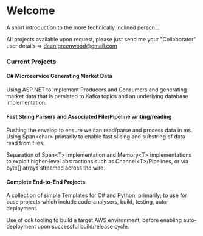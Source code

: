 # Welcome
A short introduction to the more technically inclined person...

All projects available upon request, please just send me your "Collaborator" user details => dean.greenwood@gmail.com

### Current Projects

#### C# Microservice Generating Market Data

Using ASP.NET to implement Producers and Consumers and generating market data that is persisted to Kafka topics and an underlying database implementation.

#### Fast String Parsers and Associated File/Pipeline writing/reading

Pushing the envelop to ensure we can read/parse and process data in ms.  Using Span&lt;char&gt; primarily to enable fast slicing and substring of data read from files.

Separation of Span&lt;T&gt; implementation and Memory&lt;T&gt; implementations to exploit higher-level abstractions such as Channel&lt;T&gt;/Pipelines, or via byte[] arrays streamed across the wire.

#### Complete End-to-End Projects

A collection of simple Templates for C# and Python, primarily; to use for base projects which include code-analysers, build, testing, auto-deployment.

Use of cdk tooling to build a target AWS environment, before enabling auto-deployment upon successful build/release cycle.

